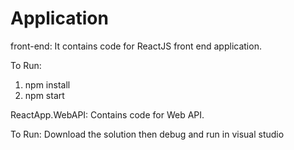 # Application
front-end:
It contains code for ReactJS front end application. 

To Run: 
1. npm install
2. npm start

ReactApp.WebAPI:
Contains code for Web API. 

To Run:
Download the solution then debug and run in visual studio
